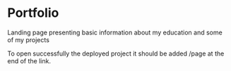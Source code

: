 # Portfolio

Landing page presenting basic information about my education and some of my projects

To open successfully the deployed project it should be added /page at the end of the link.